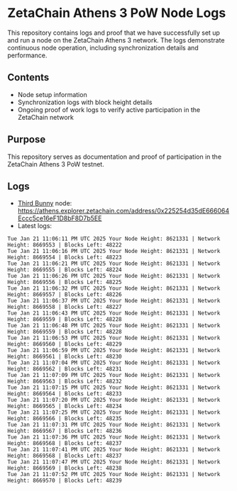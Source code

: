 # ZetaChain Athens 3 PoW Node Logs
This repository contains logs and proof that we have successfully set up and run a node on the ZetaChain Athens 3 network. The logs demonstrate continuous node operation, including synchronization details and performance.

## Contents
- Node setup information
- Synchronization logs with block height details
- Ongoing proof of work logs to verify active participation in the ZetaChain network

## Purpose
This repository serves as documentation and proof of participation in the ZetaChain Athens 3 PoW testnet.

## Logs

- [Third Bunny](https://thirdbunny.xyz/) node: https://athens.explorer.zetachain.com/address/0x225254d35dE666064Eccc5ce16eF1D8bF8D7b5EE
- Latest logs:
```
Tue Jan 21 11:06:11 PM UTC 2025 Your Node Height: 8621331 | Network Height: 8669553 | Blocks Left: 48222
Tue Jan 21 11:06:16 PM UTC 2025 Your Node Height: 8621331 | Network Height: 8669554 | Blocks Left: 48223
Tue Jan 21 11:06:21 PM UTC 2025 Your Node Height: 8621331 | Network Height: 8669555 | Blocks Left: 48224
Tue Jan 21 11:06:26 PM UTC 2025 Your Node Height: 8621331 | Network Height: 8669556 | Blocks Left: 48225
Tue Jan 21 11:06:32 PM UTC 2025 Your Node Height: 8621331 | Network Height: 8669557 | Blocks Left: 48226
Tue Jan 21 11:06:37 PM UTC 2025 Your Node Height: 8621331 | Network Height: 8669558 | Blocks Left: 48227
Tue Jan 21 11:06:43 PM UTC 2025 Your Node Height: 8621331 | Network Height: 8669559 | Blocks Left: 48228
Tue Jan 21 11:06:48 PM UTC 2025 Your Node Height: 8621331 | Network Height: 8669559 | Blocks Left: 48228
Tue Jan 21 11:06:53 PM UTC 2025 Your Node Height: 8621331 | Network Height: 8669560 | Blocks Left: 48229
Tue Jan 21 11:06:59 PM UTC 2025 Your Node Height: 8621331 | Network Height: 8669561 | Blocks Left: 48230
Tue Jan 21 11:07:04 PM UTC 2025 Your Node Height: 8621331 | Network Height: 8669562 | Blocks Left: 48231
Tue Jan 21 11:07:09 PM UTC 2025 Your Node Height: 8621331 | Network Height: 8669563 | Blocks Left: 48232
Tue Jan 21 11:07:15 PM UTC 2025 Your Node Height: 8621331 | Network Height: 8669564 | Blocks Left: 48233
Tue Jan 21 11:07:20 PM UTC 2025 Your Node Height: 8621331 | Network Height: 8669565 | Blocks Left: 48234
Tue Jan 21 11:07:25 PM UTC 2025 Your Node Height: 8621331 | Network Height: 8669566 | Blocks Left: 48235
Tue Jan 21 11:07:31 PM UTC 2025 Your Node Height: 8621331 | Network Height: 8669567 | Blocks Left: 48236
Tue Jan 21 11:07:36 PM UTC 2025 Your Node Height: 8621331 | Network Height: 8669568 | Blocks Left: 48237
Tue Jan 21 11:07:41 PM UTC 2025 Your Node Height: 8621331 | Network Height: 8669568 | Blocks Left: 48237
Tue Jan 21 11:07:47 PM UTC 2025 Your Node Height: 8621331 | Network Height: 8669569 | Blocks Left: 48238
Tue Jan 21 11:07:52 PM UTC 2025 Your Node Height: 8621331 | Network Height: 8669570 | Blocks Left: 48239
```
